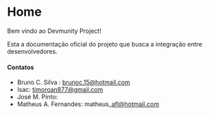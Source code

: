 # Home

Bem vindo ao Devmunity Project!

Esta a documentação oficial do projeto que busca a integração entre desenvolvedores.

#### Contatos

* Bruno C. Silva : brunoc.15@hotmail.com
* Isac: timoroan877@gmail.com
* José M. Pinto:
* Matheus A. Fernandes: matheus\_afl@hotmail.com


